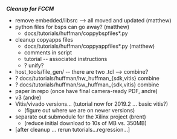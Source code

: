 ***Cleanup for FCCM***

 * remove embedded/libsrc --> all moved and updated (matthew)
 * python files for bsps can go away? (matthew)
    *   docs/tutorials/huffman/coppybspfiles*.py
 * cleanup copyapps files
	*  docs/tutorials/huffman/coppyappfiles*.py (matthew)
    * comments in script
    * tutorial -- associated instructions
    * ? unify?
 * host_tools/file_gen/ -- there are two .tcl --> combine?
 * ? docs/tutorials/huffman/hw_huffman_{sdk,vitis} combine
 * ? docs/tutorials/huffman/sw_huffman_{sdk,vitis} combine
 * paper in repo (once have final camera-ready PDF, andre)
 * v3 (andre)
 * Vitis/vivado versions... (tutorial now for 2019.2 ... basic vitis?)
    * (figure out where we are on newer versions)
 *  separate out submodule for the Xilinx project (brent)
    *    (reduce initial download to 10s of MB vs. 350MB)
 * [after cleanup ... rerun tutorials...regression...]	 
